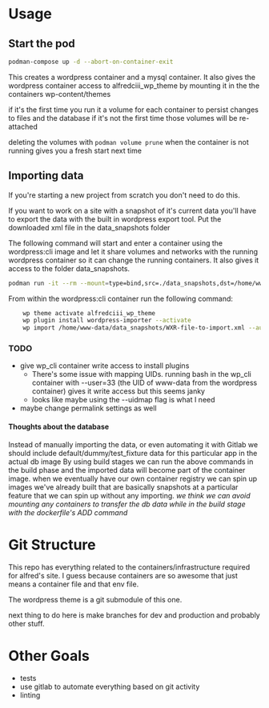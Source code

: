 # Usage

## Start the pod

```bash
podman-compose up -d --abort-on-container-exit
```

This creates a wordpress container and a mysql container.
It also gives the wordpress container access to alfredciii_wp_theme by mounting it in the the containers wp-content/themes

if it's the first time you run it a volume for each container to persist changes to files and the database
if it's not the first time those volumes will be re-attached

deleting the volumes with `podman volume prune` when the container is not running gives you a fresh start next time


## Importing data

If you're starting a new project from scratch you don't need to do this.

If you want to work on a site with a snapshot of it's current data you'll have to export the data with the built in wordpress export tool.
Put the downloaded xml file in the data_snapshots folder

The following command will start and enter a container using the wordpress:cli image and let it share volumes and networks with the running wordpress container so it can change the running containers.
It also gives it access to the folder data_snapshots.


```bash
podman run -it --rm --mount=type=bind,src=./data_snapshots,dst=/home/www-data/data_snapshots --volumes-from=alfredciii_containers_wordpress_1:rw --network=container:alfredciii_containers_wordpress_1 --env-file=wp.env wordpress:cli bash
```

From within the wordpress:cli container run the following command:

```bash
	wp theme activate alfredciii_wp_theme
	wp plugin install wordpress-importer --activate
	wp import /home/www-data/data_snapshots/WXR-file-to-import.xml --authors=create
```

### TODO
- give wp_cli container write access to install plugins
	- There's some issue with mapping UIDs. running bash in the wp_cli container with --user=33 (the UID of www-data from the wordpress container) gives it write access but this seems janky
	- looks like maybe using the --uidmap flag is what I need
- maybe change permalink settings as well

#### Thoughts about the database

Instead of manually importing the data, or even automating it with Gitlab we should include default/dummy/test_fixture data for this particular app in the actual db image 
By using build stages we can run the above commands in the build phase and the imported data will become part of the container image.
when we eventually have our own container registry we can spin up images we've already built that are basically snapshots at a particular feature that we can spin up without any importing.
*we think we can avoid mounting any containers to transfer the db data while in the build stage with the dockerfile's ADD command*


# Git Structure

This repo has everything related to the containers/infrastructure required for alfred's site. I guess because containers are so awesome that just means a container file and that env file.

The wordpress theme is a git submodule of this one.

next thing to do here is make branches for dev and production and probably other stuff.

# Other Goals
* tests
* use gitlab to automate everything based on git activity
* linting
